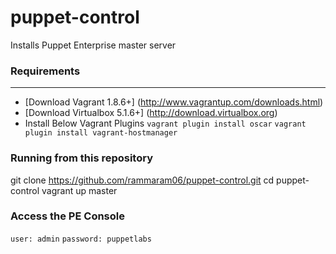 # puppet-control

Installs Puppet Enterprise master server 

### Requirements
***

* [Download Vagrant 1.8.6+] (http://www.vagrantup.com/downloads.html)
* [Download Virtualbox 5.1.6+] (http://download.virtualbox.org)
* Install Below Vagrant Plugins
   `vagrant plugin install oscar`
   `vagrant plugin install vagrant-hostmanager`

### Running from this repository

   git clone https://github.com/rammaram06/puppet-control.git
   cd puppet-control
   vagrant up master

### Access the PE Console

  `user: admin`
  `password: puppetlabs`
